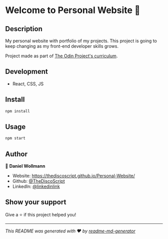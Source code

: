 # Welcome to Personal Website 👋

## Description

My personal website with portfolio of my projects. This project is going to keep changing as my front-end developer skills grows.

Project made as part of [The Odin Project's curriculum](https://www.theodinproject.com/paths/full-stack-javascript/courses/getting-hired/lessons/building-your-personal-website).

## Development

- React, CSS, JS

## Install

```sh
npm install
```

## Usage

```sh
npm start
```

## Author

👤 **Daniel Wollmann**

- Website: https://thediscoscript.github.io/Personal-Website/
- Github: [@TheDiscoScript](https://github.com/TheDiscoScript)
- LinkedIn: [@linkedinlink](https://linkedin.com//in/daniel-wollmann)

## Show your support

Give a ⭐️ if this project helped you!

---

_This README was generated with ❤️ by [readme-md-generator](https://github.com/kefranabg/readme-md-generator)_
